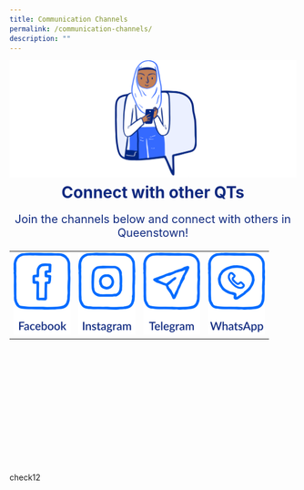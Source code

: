 ```yaml
---
title: Communication Channels
permalink: /communication-channels/
description: ""
---
```

![](/images/CONNECT%20WITH%20US/connect-with-us.png)

<h1 style="text-align:center;color:#102A80;margin-top:-8px">Connect with other QTs</h1>
<p style="text-align:center;font-size:20px;color:#102A80;margin-top:16px">Join the channels below and connect with others in Queenstown!</p>

<div class="social-media-container-website">
	<table>
	<tbody><tr>
		<td>
			<a href="https://www.facebook.com">
							<img src="/images/CONNECT%20WITH%20US/facebook-button.png" class="social-media-button">
			</a>
		</td>
		<td>
			<a href="https://www.instagram.com">
							<img src="/images/CONNECT%20WITH%20US/instagram-button.png" class="social-media-button">
			</a>
		</td>
		<td>
			<a href="https://www.telegram.com">
							<img src="/images/CONNECT%20WITH%20US/telegram-button.png" class="social-media-button">
			</a>
		</td>
		<td>
			<a href="https://www.whatsapp.com">
							<img src="/images/CONNECT%20WITH%20US/whatsapp-button.png" class="social-media-button">
			</a>
		</td>
	</tr>	
	</tbody></table>
</div>

<div class="social-media-container-mobile">
	<table>
	<tbody><tr>
		<td style="border:0">
			<a href="https://www.facebook.com">
							<img src="/images/CONNECT%20WITH%20US/facebook-button.png" class="social-media-button">
			</a>
		</td>
		<td style="border:0">
			<a href="https://www.instagram.com">
							<img src="/images/CONNECT%20WITH%20US/instagram-button.png" class="social-media-button">
			</a>
		</td>
	</tr>
		<tr>
		<td>
			<a href="https://www.telegram.com">
							<img src="/images/CONNECT%20WITH%20US/telegram-button.png" class="social-media-button">
			</a>
		</td>
		<td>
			<a href="https://www.whatsapp.com">
							<img src="/images/CONNECT%20WITH%20US/whatsapp-button.png" class="social-media-button">
			</a>
		</td>
	</tr>	
	</tbody></table>
</div>
<p>check12</p>
		
<style>
.social-media-button {
	max-width:100px;
	max-height:144px;
}
	
.social-media-container-mobile {
	visibility: hidden;
	margin-top: -100px;
	
	@media only screen and (max-width: 768px) {
		visibility: visible;
		margin-top: -130px;
	}
	
	@media only screen and (max-width: 425px) {
		visibility: visible;
		margin-top: -100px;
	}
	
	@media only screen and (max-width: 320px) {
		visibility: visible;
		margin-top: 0px;
	}
}
	
.social-media-container-website {
	visibility: hidden;
	
	@media only screen and (min-width: 769px) {
		visibility: visible;
	}
}
</style>